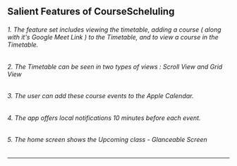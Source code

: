 

## Salient Features of CourseScheluling

###### 1. The feature set includes viewing the timetable, adding a course ( along with it's Google Meet Link ) to the Timetable, and to view a course in the Timetable.
###### 2. The Timetable can be seen in two types of views : Scroll View and Grid View
###### 3. The user can add these course events to the Apple Calendar.
###### 4. The app offers local notifications 10 minutes before each event.
###### 5. The home screen shows the Upcoming class - Glanceable Screen  

------

